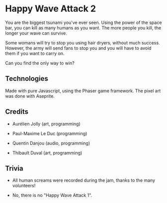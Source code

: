 # Happy Wave Attack 2

You are the biggest tsunami you've ever seen. Using the power of the space bar, you can kill as many humans as you want. The more people you kill, the longer your wave can survive.

Some womans will try to stop you using hair dryers, without much success. However, the army will send fans to stop you and you will have to avoid them if you want to carry on.

Can you find the only way to win?

## Technologies

Made with pure Javascript, using the Phaser game framework.
The pixel art was done with Aseprite.

## Credits

- Aurélien Jolly (art, programming)

- Paul-Maxime Le Duc (programming)

- Quentin Danjou (audio, programming)

- Thibault Duval (art, programming)

## Trivia

- All human screams were recorded during the jam, thanks to the many volunteers!

- No, there is no "Happy Wave Attack 1".
